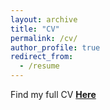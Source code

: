 ```yaml
---
layout: archive
title: "CV"
permalink: /cv/
author_profile: true
redirect_from:
  - /resume
---
```


Find my full CV **[Here](https://drive.google.com/file/d/1QDwaoK-X8zeAEvwTmytfumxy4grsQnUb/view?usp=sharing)**
